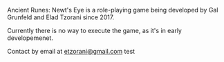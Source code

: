 Ancient Runes: Newt's Eye is a role-playing game being developed by Gal Grunfeld and Elad Tzorani since 2017.

Currently there is no way to execute the game, as it's in early developemenet.

Contact by email at
etzorani@gmail.com
test